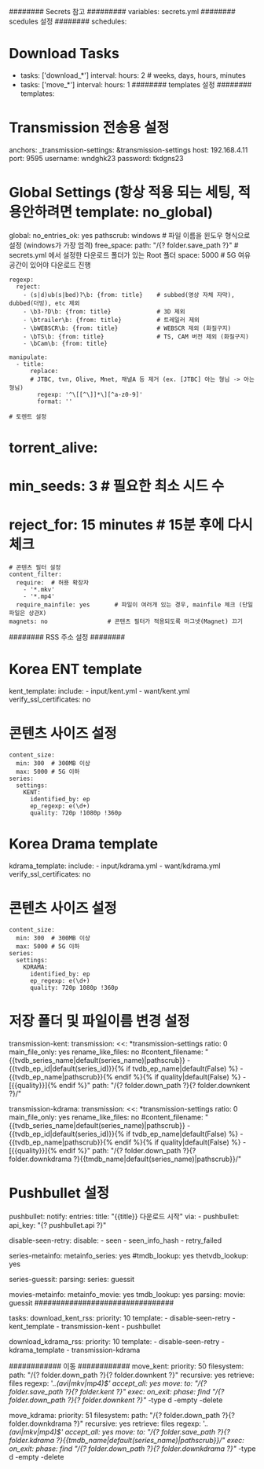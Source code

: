 ######## Secrets 참고 #########
variables: secrets.yml
######## scedules 설정 ########
schedules:
  # Download Tasks
  - tasks: ['download_*']
    interval:
      hours: 2  # weeks, days, hours, minutes
  - tasks: ['move_*']
    interval:
      hours: 1
######## templates 설정 ########
templates:
# Transmission 전송용 설정
  anchors:
    _transmission-settings: &transmission-settings
      host: 192.168.4.11
      port: 9595
      username: wndghk23
      password: tkdgns23

# Global Settings (항상 적용 되는 세팅, 적용안하려면 template: no_global)
  global:
    no_entries_ok: yes
    pathscrub: windows            # 파일 이름을 윈도우 형식으로 설정 (windows가 가장 엄격)
    free_space:
      path: "/{? folder.save_path ?}"  # secrets.yml 에서 설정한 다운로드 폴더가 있는 Root 폴더
      space: 5000                 # 5G 여유공간이 있어야 다운로드 진행

    regexp:
      reject:
        - (s|d)ub(s|bed)?\b: {from: title}    # subbed(영상 자체 자막), dubbed(더빙), etc 제외
        - \b3-?D\b: {from: title}             # 3D 제외
        - \btrailer\b: {from: title}          # 트레일러 제외
        - \bWEBSCR\b: {from: title}           # WEBSCR 제외 (화질구지)
        - \bTS\b: {from: title}               # TS, CAM 버전 제외 (화질구지)
        - \bCam\b: {from: title}

    manipulate:
      - title:
          replace:
          # JTBC, tvn, Olive, Mnet, 채널A 등 제거 (ex. [JTBC] 아는 형님 -> 아는 형님)
            regexp: '^\[[^\]]*\][^a-z0-9]'
            format: ''
    
    # 토렌트 설정
#    torrent_alive:
#      min_seeds: 3             # 필요한 최소 시드 수
#      reject_for: 15 minutes   # 15분 후에 다시 체크

    # 콘텐츠 필터 설정
    content_filter:
      require:  # 허용 확장자
        - '*.mkv'
        - '*.mp4'
      require_mainfile: yes       # 파일이 여러개 있는 경우, mainfile 체크 (단일파일은 상관X)
    magnets: no                 # 콘텐츠 필터가 적용되도록 마그넷(Magnet) 끄기

######## RSS 주소 설정 ########
# Korea ENT template
  kent_template:
    include: 
      - input/kent.yml
      - want/kent.yml
    verify_ssl_certificates: no
  # 콘텐츠 사이즈 설정
    content_size:
      min: 300  # 300MB 이상
      max: 5000 # 5G 이하
    series:
      settings:
        KENT:
          identified_by: ep
          ep_regexp: e(\d+)
          quality: 720p !1080p !360p

# Korea Drama template
  kdrama_template:
    include: 
      - input/kdrama.yml
      - want/kdrama.yml
    verify_ssl_certificates: no
  # 콘텐츠 사이즈 설정
    content_size:
      min: 300  # 300MB 이상
      max: 5000 # 5G 이하
    series:
      settings:
        KDRAMA:
          identified_by: ep
          ep_regexp: e(\d+)
          quality: 720p 1080p !360p

# 저장 폴더 및 파일이름 변경 설정
  transmission-kent:
    transmission:
      <<: *transmission-settings
      ratio: 0
      main_file_only: yes
      rename_like_files: no
      #content_filename: "{{tvdb_series_name|default(series_name)|pathscrub}} - {{tvdb_ep_id|default(series_id)}}{% if tvdb_ep_name|default(False) %} - {{tvdb_ep_name|pathscrub}}{% endif %}{% if quality|default(False) %} - [{{quality}}]{% endif %}"
      path: "/{? folder.down_path ?}{? folder.downkent ?}/"

  transmission-kdrama:
    transmission:
      <<: *transmission-settings
      ratio: 0
      main_file_only: yes
      rename_like_files: no
      #content_filename: "{{tvdb_series_name|default(series_name)|pathscrub}} - {{tvdb_ep_id|default(series_id)}}{% if tvdb_ep_name|default(False) %} - {{tvdb_ep_name|pathscrub}}{% endif %}{% if quality|default(False) %} - [{{quality}}]{% endif %}"
      path: "/{? folder.down_path ?}{? folder.downkdrama ?}{{tmdb_name|default(series_name)|pathscrub}}/"

# Pushbullet 설정
  pushbullet:
    notify:
      entries:
        title: "{{title}} 다운로드 시작"
        via:
          - pushbullet:
              api_key: "{? pushbullet.api ?}"

  disable-seen-retry:
    disable:
      - seen
      - seen_info_hash
      - retry_failed
      
  series-metainfo:
    metainfo_series: yes
    #tmdb_lookup: yes
    thetvdb_lookup: yes

  series-guessit:
    parsing:
      series: guessit

  movies-metainfo:
    metainfo_movie: yes
    tmdb_lookup: yes
    parsing:
      movie: guessit
################################

tasks:
  download_kent_rss:
    priority: 10
    template:
      - disable-seen-retry
      - kent_template
      - transmission-kent
      - pushbullet

  download_kdrama_rss:
    priority: 10
    template:
      - disable-seen-retry
      - kdrama_template
      - transmission-kdrama


############ 이동 ############
  move_kent:
    priority: 50
    filesystem:
      path: "/{? folder.down_path ?}{? folder.downkent ?}"
      recursive: yes
      retrieve: files
      regexp: '.*\.(avi|mkv|mp4)$'
    accept_all: yes
    move:
      to: "/{? folder.save_path ?}{? folder.kent ?}"
    exec:
      on_exit:
        phase: find "/{? folder.down_path ?}{? folder.downkent ?}"* -type d -empty -delete

  move_kdrama:
    priority: 51
    filesystem:
      path: "/{? folder.down_path ?}{? folder.downkdrama ?}"
      recursive: yes
      retrieve: files
      regexp: '.*\.(avi|mkv|mp4)$'
    accept_all: yes
    move:
      to: "/{? folder.save_path ?}{? folder.kdrama ?}{{tmdb_name|default(series_name)|pathscrub}}/"
    exec:
      on_exit:
        phase: find "/{? folder.down_path ?}{? folder.downkdrama ?}"* -type d -empty -delete
